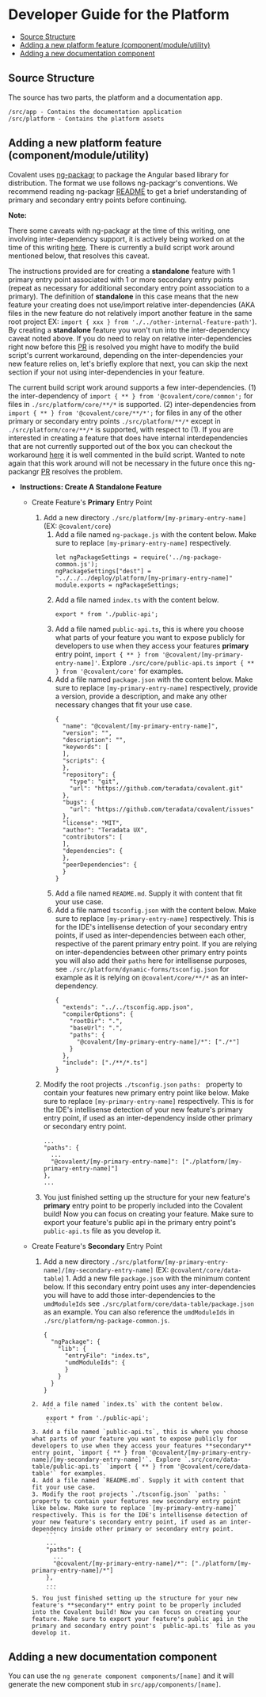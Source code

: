 # Developer Guide for the Platform

* [Source Structure](#source-structure)
* [Adding a new platform feature (component/module/utility)](#adding-a-new-platform-feature-componentmoduleutility) 
* [Adding a new documentation component](#adding-a-new-documentation-component) 

## Source Structure

The source has two parts, the platform and a documentation app.

```
/src/app - Contains the documentation application
/src/platform - Contains the platform assets 
```

## Adding a new platform feature (component/module/utility)

Covalent uses [ng-packagr](https://github.com/dherges/ng-packagr) to package the Angular based library for distribution. The format we use follows ng-packagr's conventions. We recommend reading ng-packagr [README](https://github.com/dherges/ng-packagr/blob/master/README.md#secondary-entry-points) to get a brief understanding of primary and secondary entry points before continuing. 

**Note:** 

  There some caveats with ng-packagr at the time of this writing, one involving inter-dependency support, it is actively being worked on at the time of this writing [here](https://github.com/dherges/ng-packagr/pull/419). There is currently a build script work around mentioned below, that resolves this caveat.

  The instructions provided are for creating a **standalone** feature with 1 primary entry point associated with 1 or more secondary entry points (repeat as necessary for additional secondary entry point association to a primary). The definition of **standalone** in this case means that the new feature your creating does not use/import relative inter-dependencies (AKA files in the new feature do not relatively import another feature in the same root project EX: `import { xxx } from './../other-internal-feature-path'`). By creating a **standalone** feature you won't run into the inter-dependency caveat noted above. If you do need to relay on relative inter-dependencies right now before this [PR](https://github.com/dherges/ng-packagr/pull/419) is resolved you might have to modify the build script's current workaround, depending on the inter-dependencies your new feature relies on, let's briefly explore that next, you can skip the next section if your not using inter-dependencies in your feature. 

  The current build script work around supports a few inter-dependencies. (1) the inter-dependency of `import { ** } from '@covalent/core/common';` for files in `./src/platform/core/**/*` is supported. (2) inter-dependencies from `import { ** } from '@covalent/core/**/*';` for files in any of the other primary or secondary entry points `./src/platform/**/*` except in `./src/platform/core/**/*` is supported, with respect to (1). If you are interested in creating a feature that does have internal interdependencies that are not currently supported out of the box you can checkout the workaround [here](https://github.com/Teradata/covalent/blob/develop/scripts/build-release) it is well commented in the build script. Wanted to note again that this work around will not be necessary in the future once this ng-packangr [PR](https://github.com/dherges/ng-packagr/pull/419) resolves the problem. 

* **Instructions: Create A Standalone Feature** 
    * Create Feature's **Primary** Entry Point
        1. Add a new directory `./src/platform/[my-primary-entry-name]` (EX: `@covalent/core`)
           1. Add a file named `ng-package.js` with the content below. Make sure to replace `[my-primary-entry-name]` respectively.
              ```
              let ngPackageSettings = require('../ng-package-common.js');
              ngPackageSettings["dest"] = "../../../deploy/platform/[my-primary-entry-name]"
              module.exports = ngPackageSettings;

              ```
           1. Add a file named `index.ts` with the content below.
              ```
              export * from './public-api';
              ```
           2. Add a file named `public-api.ts`, this is where you choose what parts of your feature you want to expose publicly for developers to use when they access your features **primary** entry point, `import { ** } from '@covalent/[my-primary-entry-name]'`. Explore `./src/core/public-api.ts` `import { ** } from '@covalent/core'` for examples.
           3. Add a file named `package.json` with the content below. Make sure to replace `[my-primary-entry-name]` respectively, provide a version, provide a description, and make any other necessary changes that fit your use case.
              ```
              {
                "name": "@covalent/[my-primary-entry-name]",
                "version": "",
                "description": "",
                "keywords": [
                ],
                "scripts": {
                },
                "repository": {
                  "type": "git",
                  "url": "https://github.com/teradata/covalent.git"
                },
                "bugs": {
                  "url": "https://github.com/teradata/covalent/issues"
                },
                "license": "MIT",
                "author": "Teradata UX",
                "contributors": [
                ],
                "dependencies": {
                },
                "peerDependencies": {
                }
              }

              ```
            4. Add a file named `README.md`. Supply it with content that fit your use case.
            5. Add a file named `tsconfig.json` with the content below. Make sure to replace `[my-primary-entry-name]` respectively. This is for the IDE's intellisense detection of your secondary entry points, if used as inter-dependencies between each other, respective of the parent primary entry point. If you are relying on inter-dependencies between other primary entry points you will also add their `paths` here for intellisense purposes, see `./src/platform/dynamic-forms/tsconfig.json` for example as it is relying on `@covalent/core/**/*` as an inter-dependency.
                ```
                {
                  "extends": "../../tsconfig.app.json",
                  "compilerOptions": {
                    "rootDir": ".",
                    "baseUrl": ".",
                    "paths": {
                      "@covalent/[my-primary-entry-name]/*": ["./*"]
                    }
                  },
                  "include": ["./**/*.ts"]
                }
                ```
      2. Modify the root projects `./tsconfig.json` `paths: ` property to contain your features new primary entry point like below. Make sure to replace `[my-primary-entry-name]` respectively. This is for the IDE's intellisense detection of your new feature's primary entry point, if used as an inter-dependency inside other primary or secondary entry point.
          ```
          ...
          "paths": {
            ...
            "@covalent/[my-primary-entry-name]": ["./platform/[my-primary-entry-name]"]
          },
          ...
          ```
      3. You just finished setting up the structure for your new feature's **primary** entry point to be properly included into the Covalent build! Now you can focus on creating your feature. Make sure to export your feature's public api in the primary entry point's `public-api.ts` file as you develop it.

    * Create Feature's **Secondary** Entry Point
        1. Add a new directory `./src/platform/[my-primary-entry-name]/[my-secondary-entry-name]` (EX: `@covalent/core/data-table`)
          1. Add a new file `package.json` with the minimum content below. If this secondary entry point uses any inter-dependencies you will have to add those inter-dependencies to the `umdModuleIds` see `./src/platform/core/data-table/package.json` as an example. You can also reference the `umdModuleIds` in `./src/platform/ng-package-common.js`.
              ```
              {
                "ngPackage": {
                  "lib": {
                    "entryFile": "index.ts",
                    "umdModuleIds": {
                    }
                  }
                }
              }

              ```
          2. Add a file named `index.ts` with the content below.
              ```
              export * from './public-api';
              ```
          3. Add a file named `public-api.ts`, this is where you choose what parts of your feature you want to expose publicly for developers to use when they access your features **secondary** entry point, `import { ** } from '@covalent/[my-primary-entry-name]/[my-secondary-entry-name]'`. Explore `.src/core/data-table/public-api.ts` `import { ** } from '@covalent/core/data-table'` for examples.
          4. Add a file named `README.md`. Supply it with content that fit your use case.
          3. Modify the root projects `./tsconfig.json` `paths: ` property to contain your features new secondary entry point like below. Make sure to replace `[my-primary-entry-name]` respectively. This is for the IDE's intellisense detection of your new feature's secondary entry point, if used as an inter-dependency inside other primary or secondary entry point.
              ```
              ...
              "paths": {
                ...
                "@covalent/[my-primary-entry-name]/*": ["./platform/[my-primary-entry-name]/*"]
              },
              ...
              ```
          5. You just finished setting up the structure for your new feature's **secondary** entry point to be properly included into the Covalent build! Now you can focus on creating your feature. Make sure to export your feature's public api in the primary and secondary entry point's `public-api.ts` file as you develop it. 


 
## Adding a new documentation component

You can use the `ng generate component components/[name]` and it will generate the new component stub in `src/app/components/[name]`.
